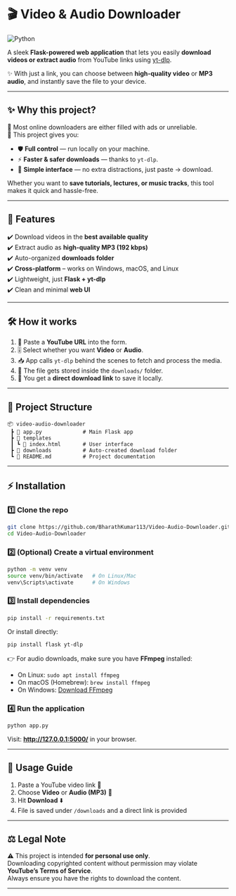 # 🎬 Video & Audio Downloader  
![Python](https://img.shields.io/badge/Python-3.10-blue)

A sleek **Flask-powered web application** that lets you easily **download videos or extract audio** from YouTube links using [yt-dlp](https://github.com/yt-dlp/yt-dlp).  

✨ With just a link, you can choose between **high-quality video** or **MP3 audio**, and instantly save the file to your device.  

---

## ✨ Why this project?  

📌 Most online downloaders are either filled with ads or unreliable.  
📌 This project gives you:  
- 🛡️ **Full control** — run locally on your machine.  
- ⚡ **Faster & safer downloads** — thanks to `yt-dlp`.  
- 🎯 **Simple interface** — no extra distractions, just paste → download.  

Whether you want to **save tutorials, lectures, or music tracks**, this tool makes it quick and hassle-free.  

---

## 🚀 Features  

✔️ Download videos in the **best available quality**  
✔️ Extract audio as **high-quality MP3 (192 kbps)**  
✔️ Auto-organized **downloads folder**  
✔️ **Cross-platform** – works on Windows, macOS, and Linux  
✔️ Lightweight, just **Flask + yt-dlp**  
✔️ Clean and minimal **web UI**  

---

## 🛠️ How it works  

1. 🔗 Paste a **YouTube URL** into the form.  
2. 🎚️ Select whether you want **Video** or **Audio**.  
3. 📥 App calls `yt-dlp` behind the scenes to fetch and process the media.  
4. 💾 The file gets stored inside the `downloads/` folder.  
5. 🔗 You get a **direct download link** to save it locally.  

---

## 📂 Project Structure  

```
📦 video-audio-downloader
 ┣ 📜 app.py             # Main Flask app
 ┣ 📂 templates
 ┃ ┗ 📜 index.html       # User interface
 ┣ 📂 downloads          # Auto-created download folder
 ┗ 📜 README.md          # Project documentation
```

---

## ⚡ Installation  

### 1️⃣ Clone the repo  
```bash
git clone https://github.com/BharathKumar113/Video-Audio-Downloader.git
cd Video-Audio-Downloader
```

### 2️⃣ (Optional) Create a virtual environment  
```bash
python -m venv venv
source venv/bin/activate   # On Linux/Mac
venv\Scripts\activate      # On Windows
```

### 3️⃣ Install dependencies  
```bash
pip install -r requirements.txt
```

Or install directly:  
```bash
pip install flask yt-dlp
```

👉 For audio downloads, make sure you have **FFmpeg** installed:  
- On Linux: `sudo apt install ffmpeg`  
- On macOS (Homebrew): `brew install ffmpeg`  
- On Windows: [Download FFmpeg](https://ffmpeg.org/download.html)  

### 4️⃣ Run the application  
```bash
python app.py
```

Visit: **http://127.0.0.1:5000/** in your browser.  

---

## 🎯 Usage Guide  

1. Paste a YouTube video link 🎥  
2. Choose **Video** or **Audio (MP3)** 🎵  
3. Hit **Download** ⬇️  
4. File is saved under `/downloads` and a direct link is provided  

---

## ⚖️ Legal Note  

⚠️ This project is intended **for personal use only**.  
Downloading copyrighted content without permission may violate **YouTube’s Terms of Service**.  
Always ensure you have the rights to download the content.  

---


